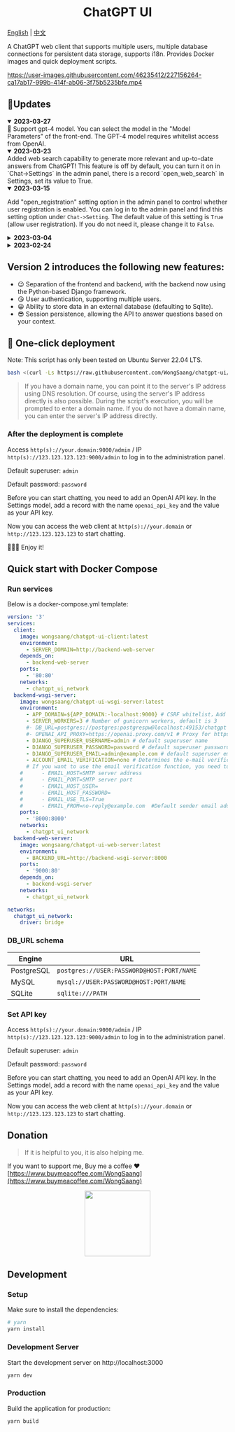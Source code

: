 <div align="center">
<h1>ChatGPT UI</h1>
</div>

[English](./README.md) | [中文](./docs/zh/README.md)

A ChatGPT web client that supports multiple users, multiple database connections for persistent data storage, supports i18n. Provides Docker images and quick deployment scripts.

https://user-images.githubusercontent.com/46235412/227156264-ca17ab17-999b-414f-ab06-3f75b5235bfe.mp4


## 📢Updates

<details open>
<summary><strong>2023-03-27</strong></summary>
🚀 Support gpt-4 model. You can select the model in the "Model Parameters" of the front-end. 
The GPT-4 model requires whitelist access from OpenAI.
</details>

<details open>
<summary><strong>2023-03-23</strong></summary>
Added web search capability to generate more relevant and up-to-date answers from ChatGPT!
This feature is off by default, you can turn it on in `Chat->Settings` in the admin panel, there is a record `open_web_search` in Settings, set its value to True.

</details>

<details open>
<summary><strong>2023-03-15</strong></summary>

Add "open_registration" setting option in the admin panel to control whether user registration is enabled. You can log in to the admin panel and find this setting option under `Chat->Setting`. The default value of this setting is `True` (allow user registration). If you do not need it, please change it to `False`.


</details>

<details>
<summary><strong>2023-03-04</strong></summary>

**Update to the latest official chat model**  `gpt-3.5-turbo`

**🎉🎉🎉Provide a shell script that can be used to quickly deploy the service to server** [Quick start](#one-click-depolyment)

</details>

<details>

<summary><strong>2023-02-24</strong></summary>
Version 2 is a major update that separates the backend functionality as an independent project, hosted at [chatgpt-ui-server](https://github.com/WongSaang/chatgpt-ui-server). 

If you still wish to use the old version, please visit the [v1 branch](https://github.com/WongSaang/chatgpt-ui/tree/v1).

</details>

## Version 2 introduces the following new features:

- 😉 Separation of the frontend and backend, with the backend now using the Python-based Django framework.
- 😘 User authentication, supporting multiple users.
- 😀 Ability to store data in an external database (defaulting to Sqlite).
- 😎 Session persistence, allowing the API to answer questions based on your context.

## 🚀 One-click deployment <a name="one-click-depolyment"></a>

Note: This script has only been tested on Ubuntu Server 22.04 LTS.

```bash
bash <(curl -Ls https://raw.githubusercontent.com/WongSaang/chatgpt-ui/main/deployment.sh)
```

> If you have a domain name, you can point it to the server's IP address using DNS resolution. Of course, using the server's IP address directly is also possible. 
> During the script's execution, you will be prompted to enter a domain name. If you do not have a domain name, you can enter the server's IP address directly.

### After the deployment is complete

Access `http(s)://your.domain:9000/admin` / IP `http(s)://123.123.123.123:9000/admin` to log in to the administration panel.

Default superuser: `admin`

Default password: `password`

Before you can start chatting, you need to add an OpenAI API key. In the Settings model, add a record with the name `openai_api_key` and the value as your API key.

Now you can access the web client at `http(s)://your.domain` or `http://123.123.123.123` to start chatting.

🎉🎉🎉 Enjoy it!

## Quick start with Docker Compose

### Run services

Below is a docker-compose.yml template:

```yaml
version: '3'
services:
  client:
    image: wongsaang/chatgpt-ui-client:latest
    environment:
      - SERVER_DOMAIN=http://backend-web-server
    depends_on:
      - backend-web-server
    ports:
      - '80:80'
    networks:
      - chatgpt_ui_network
  backend-wsgi-server:
    image: wongsaang/chatgpt-ui-wsgi-server:latest
    environment:
      - APP_DOMAIN=${APP_DOMAIN:-localhost:9000} # CSRF whitelist，Add the address of your chatgpt-ui-web-server here, default is localhost:9000
      - SERVER_WORKERS=3 # Number of gunicorn workers, default is 3
      #- DB_URL=postgres://postgres:postgrespw@localhost:49153/chatgpt # If this parameter is not set, the built-in Sqlite will be used by default. It should be noted that if you do not connect to an external database, the data will be lost after the container is destroyed.
      #- OPENAI_API_PROXY=https://openai.proxy.com/v1 # Proxy for https://api.openai.com/v1
      - DJANGO_SUPERUSER_USERNAME=admin # default superuser name
      - DJANGO_SUPERUSER_PASSWORD=password # default superuser password
      - DJANGO_SUPERUSER_EMAIL=admin@example.com # default superuser email
      - ACCOUNT_EMAIL_VERIFICATION=none # Determines the e-mail verification method during signup – choose one of "none", "optional", or "mandatory". Default is "optional". If you don't need to verify the email, you can set it to "none".
      # If you want to use the email verification function, you need to configure the following parameters
    #      - EMAIL_HOST=SMTP server address
    #      - EMAIL_PORT=SMTP server port
    #      - EMAIL_HOST_USER=
    #      - EMAIL_HOST_PASSWORD=
    #      - EMAIL_USE_TLS=True
    #      - EMAIL_FROM=no-reply@example.com  #Default sender email address
    ports:
      - '8000:8000'
    networks:
      - chatgpt_ui_network
  backend-web-server:
    image: wongsaang/chatgpt-ui-web-server:latest
    environment:
      - BACKEND_URL=http://backend-wsgi-server:8000
    ports:
      - '9000:80'
    depends_on:
      - backend-wsgi-server
    networks:
      - chatgpt_ui_network

networks:
  chatgpt_ui_network:
    driver: bridge
```

### DB_URL schema

| Engine               | URL                                              |
|----------------------|--------------------------------------------------|
| PostgreSQL           | ``postgres://USER:PASSWORD@HOST:PORT/NAME``      |
| MySQL                | ``mysql://USER:PASSWORD@HOST:PORT/NAME``         |
| SQLite               | ``sqlite:///PATH``                               |


### Set API key

Access `http(s)://your.domain:9000/admin` / IP `http(s)://123.123.123.123:9000/admin` to log in to the administration panel.

Default superuser: `admin`

Default password: `password`

Before you can start chatting, you need to add an OpenAI API key. In the Settings model, add a record with the name `openai_api_key` and the value as your API key.

Now you can access the web client at `http(s)://your.domain` or `http://123.123.123.123` to start chatting.

## Donation

> If it is helpful to you, it is also helping me. 

If you want to support me, Buy me a coffee ❤️ [https://www.buymeacoffee.com/WongSaang](https://www.buymeacoffee.com/WongSaang)

<p align="center">
  <img height="150" src="https://github.com/WongSaang/chatgpt-ui/blob/main/demos/bmc_qr.png?raw=true"/>
</p>

## Development

### Setup

Make sure to install the dependencies:

```bash
# yarn
yarn install
```

### Development Server

Start the development server on http://localhost:3000

```bash
yarn dev
```

### Production

Build the application for production:

```bash
yarn build
```

